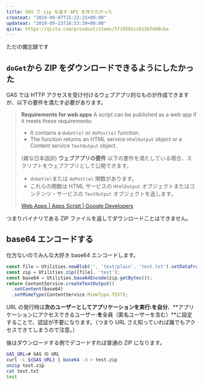 ```yaml
---
title: GAS で zip を返す API を作りたかった
createat: "2019-09-07T15:22:25+09:00"
updateat: "2019-09-13T16:53:39+09:00"
qiita: https://qiita.com/proudust/items/5f19501ccb12b7dd0cba
---
```


ただの備忘録です

## `doGet`から ZIP をダウンロードできるようにしたかった

GAS では HTTP アクセスを受け付けるウェブアプリ的なものが作成できますが、以下の要件を満たす必要があります。

> **Requirements for web apps**
> A script can be published as a web app if it meets these requirements:
> 
> - It contains a `doGet(e)` or `doPost(e)` function.
> - The function returns an HTML service `HtmlOutput` object or a Content service `TextOutput` object.
> 
> (雑な日本語訳)
> **ウェブアプリの要件**
> 以下の要件を満たしている場合、スクリプトをウェブアプリとして公開できます。
> 
> - `doGet(e)`または `doPost(e)` 関数があります。
> - これらの関数は HTML サービスの `HtmlOutput` オブジェクトまたはコンテンツ・サービスの `TextOutput` オブジェクトを返します。
> 
> [Web Apps | Apps Script | Google Developers](https://developers.google.com/apps-script/guides/web#requirements_for_web_apps)

つまりバイナリである ZIP ファイルを返してダウンロードことはできません。

## base64 エンコードする

仕方ないのでみんな大好き base64 エンコードします。

``` ts
const file = Utilities.newBlob('', 'text/plain', 'test.txt').setDataFromString('test', 'utf-8');
const zip = Utilities.zip([file], 'test');
const base64 = Utilities.base64Encode(zip.getBytes());
return ContentService.createTextOutput()
  .setContent(base64)
  .setMimeType(ContentService.MimeType.TEXT);
```

URL の発行時は**次のユーザーとしてアプリケーションを実行:**を**自分**、**アプリケーションにアクセスできるユーザー:**を**全員（匿名ユーザーを含む）**に設定することで、認証が不要になります。（つまり URL さえ知っていれば誰でもアクセスできてしまうので注意。）

後はダウンロードする側でデコードすれば普通の ZIP になります。

``` bash
GAS_URL=# GAS の URL
curl -L ${GAS_URL} | base64 -d > test.zip
unzip test.zip
cat test.txt
test
```
